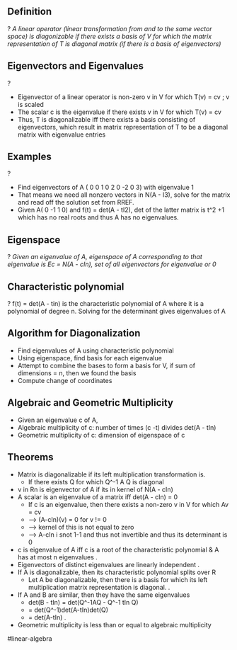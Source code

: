 
## Definition
?
*A linear operator (linear transformation from and to the same vector space) is diagonizable if there exists a basis of V for which the matrix representation of T is diagonal matrix (if there is a basis of eigenvectors)*

## Eigenvectors and Eigenvalues
?
- Eigenvector of a linear operator is non-zero v in V for which T(v) = cv ; v is scaled
- The scalar c is the eigenvalue if there exists v in V for which T(v) = cv
- Thus, T is diagonalizable iff there exists a basis consisting of eigenvectors, which result in matrix representation of T to be a diagonal matrix with eigenvalue entries

## Examples
?
- Find eigenvectors of A ( 0 0 1 
					 0 2 0
					 -2 0 3) with eigenvalue 1
- That means we need all nonzero vectors in N(A - I3), solve for the matrix and read off the solution set from RREF.
- Given A( 0 -1 1 0) and f(t) = det(A - tI2), det of the latter matrix is t^2 +1 which has no real roots and thus A has no eigenvalues.


## Eigenspace
?
*Given an eigenvalue of A, eigenspace of A corresponding to that eigenvalue is Ec = N(A - cIn), set of all eigenvectors for eigenvalue or 0*

## Characteristic polynomial
?
f(t) = det(A - tin) is the characteristic polynomial of A where it is a polynomial of degree n. Solving for the determinant gives eigenvalues of A 

## Algorithm for Diagonalization
- Find eigenvalues of A using characteristic polynomial
- Using eigenspace, find basis for each eigenvalue
- Attempt to combine the bases to form a basis for V, if sum of dimensions = n, then we found the basis
- Compute change of coordinates

## Algebraic and Geometric Multiplicity
- Given an eigenvalue c of A,
- Algebraic multiplicity of c: number of times (c -t) divides det(A - tIn)
- Geometric multiplicity of c: dimension of eigenspace of c

## Theorems
- Matrix is diagonalizable if its left multiplication transformation is.
	- If there exists Q for which Q^-1 A Q is diagonal
- v in Rn is eigenvector of A if its in kernel of N(A - cIn)
- A scalar is an eigenvalue of a matrix iff det(A - cIn) = 0
	- If c is an eigenvalue, then there exists a non-zero v in V for which Av = cv
	- --> (A-cIn)(v) = 0 for v != 0
	- --> kernel of this is not equal to zero
	- --> A-cIn i snot 1-1 and thus not invertible and thus its determinant is 0
- c is eigenvalue of A iff c is a root of the characteristic polynomial & A has at most n eigenvalues
.
- Eigenvectors of distinct eigenvalues are linearly independent 
.
- If A is diagonalizable, then its characteristic polynomial splits over R
	- Let A be diagonalizable, then there is a basis for which its left multiplication matrix representation is diagonal.
.
- If A and B are similar, then they have the same eigenvalues
	- det(B - tIn) = det(Q^-1AQ - Q^-1 tIn Q)
	- = det(Q^-1)det(A-tIn)det(Q)
	- = det(A-tIn)
.
- Geometric multiplicity is less than or equal to algebraic multiplicity




#linear-algebra